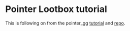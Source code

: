 # Pointer Lootbox tutorial

This is following on from the pointer_gg [tutorial](https://www.pointer.gg/tutorials) and [repo](https://github.com/Contemporaneous/pointer-lootbox-tutorial).